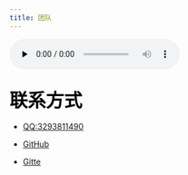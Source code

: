 ```yaml
---
title: 团队
---
```


<script setup>
import {
  VPTeamPage,
  VPTeamPageTitle,
  VPTeamMembers
} from 'vitepress/theme'



const members = [
  {
    avatar: '/img/海琴烟.jpg',
    name: '旧忆 残梦',
    title: '文档书写者，前端知识学习者',
    links: [
      { icon: {
              svg: '<svg t="1680878099708" class="icon" viewBox="0 0 1024 1024" version="1.1" xmlns="http://www.w3.org/2000/svg" p-id="7566" width="200" height="200"><path d="M512 0C229.283787 0 0.142041 234.942803 0.142041 524.867683c0 231.829001 146.647305 428.553077 350.068189 497.952484 25.592898 4.819996 34.976961-11.38884 34.976961-25.294314 0-12.45521-0.469203-45.470049-0.725133-89.276559-142.381822 31.735193-172.453477-70.380469-172.453477-70.380469-23.246882-60.569859-56.816233-76.693384-56.816234-76.693385-46.493765-32.58829 3.540351-31.948468 3.540351-31.948467 51.356415 3.71097 78.356923 54.086324 78.356923 54.086324 45.683323 80.19108 119.817417 57.072162 148.993321 43.593236 4.649376-33.91059 17.915029-57.029508 32.50298-70.167195-113.675122-13.222997-233.151301-58.223843-233.1513-259.341366 0-57.285437 19.919806-104.163095 52.678715-140.846248-5.246544-13.265652-22.820334-66.626844 4.990615-138.884127 0 0 42.996069-14.076094 140.760939 53.787741 40.863327-11.644769 84.627183-17.445825 128.177764-17.6591 43.465272 0.213274 87.271782 6.014331 128.135109 17.6591 97.679561-67.906489 140.59032-53.787741 140.59032-53.787741 27.938914 72.257282 10.407779 125.618474 5.118579 138.884127 32.844219 36.683154 52.593405 83.560812 52.593405 140.846248 0 201.586726-119.646798 245.990404-233.663158 258.957473 18.341577 16.208835 34.721032 48.199958 34.721032 97.210357 0 70.167195-0.639822 126.7275-0.639823 143.960051 0 14.033439 9.213443 30.370239 35.190235 25.209005 203.250265-69.527373 349.769606-266.123484 349.769605-497.867175C1023.857959 234.942803 794.673558 0 512 0" fill="#2c2c2c" p-id="7567"></path></svg>'
              }, link: '......'},
      { icon: {
              svg: '<svg t="1680878455322" class="icon" viewBox="0 0 1024 1024" version="1.1" xmlns="http://www.w3.org/2000/svg" p-id="9596" width="200" height="200"><path d="M891 428.8H465.8c-20.4 0-37 16.5-37 37v92.4c0 20.4 16.5 37 37 37h258.9c20.4 0 37 16.6 37 37v18.4c0 61.3-49.7 110.9-110.9 110.9H299.4c-20.4 0-37-16.6-37-37V373.2c0-61.3 49.7-110.9 110.9-110.9h517.6c20.4 0 37-16.5 37-37l0.1-92.3c0-20.4-16.5-37-37-37H373.3C220.2 96 96 220.2 96 373.3V891c0 20.4 16.6 37 37 37h545.4C816.2 928 928 816.3 928 678.4V465.8c0-20.4-16.6-37-37-37z" fill="#d81e06" p-id="9597"></path></svg>' 
              }, link: 'https://github.com/PiaoMi' },
 
     
        ],
  },
 
  
]
</script>

<VPTeamPage>
  <VPTeamPageTitle>
    <template #title>
      Yunzai bot 及其贡献者
    </template>
    <template #lead>
     此页面尚未完成，施工中
    </template>
  </VPTeamPageTitle>
  <VPTeamMembers
    size="medium"
    :members="members"
  />
</VPTeamPage>

<audio id="audio" controls="" preload="none">
      <source id="mp3" src="http://aqqmusic.tc.qq.com/amobile.music.tc.qq.com/C400002oTbH4414Vhv.m4a?guid=8877888778&vkey=7217C72AB2A5DA1AD756E7CA8F3DA1EA653D0452802C3F5D0DECDC316A8017F3250DA5E6FD7959D662C63EDC67380AF712993A452C31C88A&uin=&fromtag=123032" style="display: none;"></audio>

## <font color=black size=6  >联系方式</font>
  
  

- [ QQ:3293811490](https://qm.qq.com/cgi-bin/qm/qr?k=stVxYiM6baJII6OwS9rWJcvs_loagz9G&noverify=0&personal_qrcode_source=3)

- [ GitHub ](https://github.com/PiaoMi)

- [Gitte ](https://gitee.com/ethereal-fgg)

